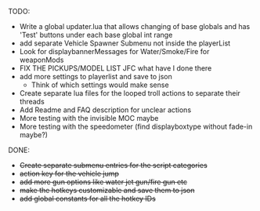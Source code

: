 TODO:
- Write a global updater.lua that allows changing of base globals and has 'Test' buttons under each base global int range
- add separate Vehicle Spawner Submenu not inside the playerList
- Look for displaybannerMessages for Water/Smoke/Fire for weaponMods
- FIX THE PICKUPS/MODEL LIST JFC what have I done there
- add more settings to playerlist and save to json
  - Think of which settings would make sense
- Create separate lua files for the looped troll actions to separate their threads
- Add Readme and FAQ description for unclear actions
- More testing with the invisible MOC maybe
- More testing with the speedometer (find displayboxtype without fade-in maybe?)

DONE:
- ~~Create separate submenu entries for the script categories~~
- ~~action key for the vehicle jump~~
- ~~add more gun options like water jet gun/fire gun etc~~
- ~~make the hotkeys customizable and save them to json~~
- ~~add global constants for all the hotkey IDs~~